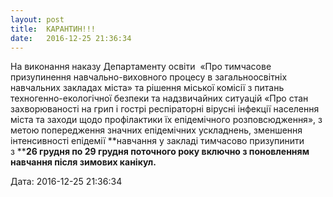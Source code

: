 ```yaml
---
layout: post
title:  КАРАНТИН!!!
date:   2016-12-25 21:36:34
---
```

На виконання наказу Департаменту освіти  «Про тимчасове призупинення навчально-виховного процесу в загальноосвітніх навчальних закладах міста» та рішення міської комісії з питань техногенно-екологічної безпеки та надзвичайних ситуацій «Про стан захворюваності на грип і гострі респіраторні вірусні інфекції населення міста та заходи щодо профілактики їх епідемічного розповсюдження», з метою попередження значних епідемічних ускладнень, зменшення інтенсивності епідемії **навчання у закладі тимчасово призупинити з ****26 грудня по 29 грудня поточного року включно з поновленням навчання після зимових канікул.**

  
Дата: 2016-12-25 21:36:34